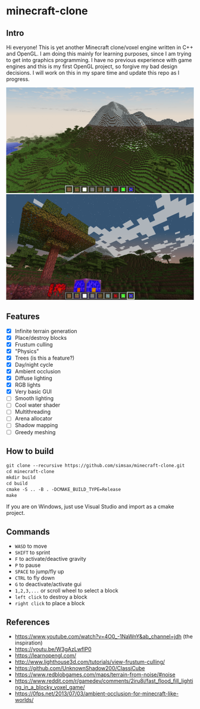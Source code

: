# minecraft-clone

## Intro
Hi everyone!
This is yet another Minecraft clone/voxel engine written in C++ and OpenGL.
I am doing this mainly for learning purposes,
since I am trying to get into graphics programming. I have no previous experience with game engines and this is my
first OpenGL project, so forgive my bad design decisions.
I will work on this in my spare time and update this repo as I progress.

![picture 1](img/pic1.png)
![picture 2](img/pic2.png)

## Features
- [x] Infinite terrain generation
- [x] Place/destroy blocks
- [x] Frustum culling
- [x] "Physics"
- [x] Trees (is this a feature?)
- [x] Day/night cycle
- [x] Ambient occlusion
- [x] Diffuse lighting
- [x] RGB lights
- [x] Very basic GUI
- [ ] Smooth lighting
- [ ] Cool water shader
- [ ] Multithreading
- [ ] Arena allocator
- [ ] Shadow mapping
- [ ] Greedy meshing

## How to build
```
git clone --recursive https://github.com/simsax/minecraft-clone.git
cd minecraft-clone
mkdir build
cd build
cmake -S .. -B . -DCMAKE_BUILD_TYPE=Release
make
```
If you are on Windows, just use Visual Studio and import as a cmake project.

## Commands
* `WASD` to move
* `SHIFT` to sprint
* `F` to activate/deactive gravity
* `P` to pause
* `SPACE` to jump/fly up
* `CTRL` to fly down
* `G` to deactivate/activate gui
* `1,2,3,...` or scroll wheel to select a block
* `left click` to destroy a block
* `right click` to place a block

## References
* https://www.youtube.com/watch?v=4O0_-1NaWnY&ab_channel=jdh (the inspiration)
* https://youtu.be/W3gAzLwfIP0
* https://learnopengl.com/
* http://www.lighthouse3d.com/tutorials/view-frustum-culling/
* https://github.com/UnknownShadow200/ClassiCube
* https://www.redblobgames.com/maps/terrain-from-noise/#noise
* https://www.reddit.com/r/gamedev/comments/2iru8i/fast_flood_fill_lighting_in_a_blocky_voxel_game/
* https://0fps.net/2013/07/03/ambient-occlusion-for-minecraft-like-worlds/
